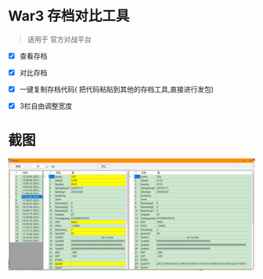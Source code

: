 # War3 存档对比工具

> 适用于 官方对战平台



- [x] 查看存档

- [x] 对比存档

- [x] 一键复制存档代码( 把代码粘贴到其他的存档工具,直接进行发包)

- [x] 3栏自由调整宽度

  



# 截图

![image-20211226213852679](img.assets/image-20211226213852679.png)
